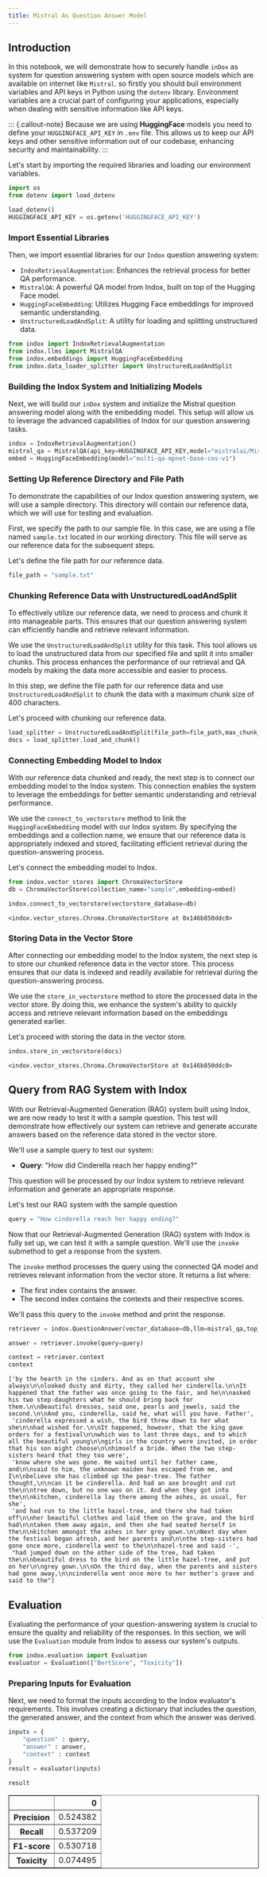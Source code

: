 ```yaml
---
title: Mistral As Question Answer Model
---
```

## Introduction

In this notebook, we will demonstrate how to securely handle `inDox` as system for question answering system with open source models which are available on internet like `Mistral`. so firstly you should buil environment variables and API keys in Python using the `dotenv` library. Environment variables are a crucial part of configuring your applications, especially when dealing with sensitive information like API keys.

::: {.callout-note}
Because we are using **HuggingFace** models you need to define your `HUGGINGFACE_API_KEY` in `.env` file. This allows us to keep our API keys and other sensitive information out of our codebase, enhancing security and maintainability.
:::

Let's start by importing the required libraries and loading our environment variables.



```python
import os
from dotenv import load_dotenv

load_dotenv()
HUGGINGFACE_API_KEY = os.getenv('HUGGINGFACE_API_KEY')
```

### Import Essential Libraries 
Then, we import essential libraries for our `Indox` question answering system:
- `IndoxRetrievalAugmentation`: Enhances the retrieval process for better QA performance.
- `MistralQA`: A powerful QA model from Indox, built on top of the Hugging Face model.
- `HuggingFaceEmbedding`: Utilizes Hugging Face embeddings for improved semantic understanding.
- `UnstructuredLoadAndSplit`: A utility for loading and splitting unstructured data.


```python
from indox import IndoxRetrievalAugmentation
from indox.llms import MistralQA
from indox.embeddings import HuggingFaceEmbedding
from indox.data_loader_splitter import UnstructuredLoadAndSplit
```

### Building the Indox System and Initializing Models

Next, we will build our `inDox` system and initialize the Mistral question answering model along with the embedding model. This setup will allow us to leverage the advanced capabilities of Indox for our question answering tasks.



```python
indox = IndoxRetrievalAugmentation()
mistral_qa = MistralQA(api_key=HUGGINGFACE_API_KEY,model="mistralai/Mistral-7B-Instruct-v0.2")
embed = HuggingFaceEmbedding(model="multi-qa-mpnet-base-cos-v1")
```

### Setting Up Reference Directory and File Path

To demonstrate the capabilities of our Indox question answering system, we will use a sample directory. This directory will contain our reference data, which we will use for testing and evaluation.

First, we specify the path to our sample file. In this case, we are using a file named `sample.txt` located in our working directory. This file will serve as our reference data for the subsequent steps.

Let's define the file path for our reference data.


```python
file_path = "sample.txt"
```

### Chunking Reference Data with UnstructuredLoadAndSplit

To effectively utilize our reference data, we need to process and chunk it into manageable parts. This ensures that our question answering system can efficiently handle and retrieve relevant information.

We use the `UnstructuredLoadAndSplit` utility for this task. This tool allows us to load the unstructured data from our specified file and split it into smaller chunks. This process enhances the performance of our retrieval and QA models by making the data more accessible and easier to process.

In this step, we define the file path for our reference data and use `UnstructuredLoadAndSplit` to chunk the data with a maximum chunk size of 400 characters.

Let's proceed with chunking our reference data.



```python
load_splitter = UnstructuredLoadAndSplit(file_path=file_path,max_chunk_size=400)
docs = load_splitter.load_and_chunk()
```

### Connecting Embedding Model to Indox

With our reference data chunked and ready, the next step is to connect our embedding model to the Indox system. This connection enables the system to leverage the embeddings for better semantic understanding and retrieval performance.

We use the `connect_to_vectorstore` method to link the `HuggingFaceEmbedding` model with our Indox system. By specifying the embeddings and a collection name, we ensure that our reference data is appropriately indexed and stored, facilitating efficient retrieval during the question-answering process.

Let's connect the embedding model to Indox.



```python
from indox.vector_stores import ChromaVectorStore
db = ChromaVectorStore(collection_name="sample",embedding=embed)
```


```python
indox.connect_to_vectorstore(vectorstore_database=db)
```




    <indox.vector_stores.Chroma.ChromaVectorStore at 0x146b850ddc0>



### Storing Data in the Vector Store

After connecting our embedding model to the Indox system, the next step is to store our chunked reference data in the vector store. This process ensures that our data is indexed and readily available for retrieval during the question-answering process.

We use the `store_in_vectorstore` method to store the processed data in the vector store. By doing this, we enhance the system's ability to quickly access and retrieve relevant information based on the embeddings generated earlier.

Let's proceed with storing the data in the vector store.



```python
indox.store_in_vectorstore(docs)
```




    <indox.vector_stores.Chroma.ChromaVectorStore at 0x146b850ddc0>



## Query from RAG System with Indox
With our Retrieval-Augmented Generation (RAG) system built using Indox, we are now ready to test it with a sample question. This test will demonstrate how effectively our system can retrieve and generate accurate answers based on the reference data stored in the vector store.

We'll use a sample query to test our system:
- **Query**: "How did Cinderella reach her happy ending?"

This question will be processed by our Indox system to retrieve relevant information and generate an appropriate response.

Let's test our RAG system with the sample question


```python
query = "How cinderella reach her happy ending?"
```

Now that our Retrieval-Augmented Generation (RAG) system with Indox is fully set up, we can test it with a sample question. We'll use the `invoke` submethod to get a response from the system.


The `invoke` method processes the query using the connected QA model and retrieves relevant information from the vector store. It returns a list where:
- The first index contains the answer.
- The second index contains the contexts and their respective scores.


We'll pass this query to the `invoke` method and print the response.



```python
retriever = indox.QuestionAnswer(vector_database=db,llm=mistral_qa,top_k=5)
```


```python
answer = retriever.invoke(query=query)
```


```python
context = retriever.context
context
```




    ['by the hearth in the cinders. And as on that account she always\n\nlooked dusty and dirty, they called her cinderella.\n\nIt happened that the father was once going to the fair, and he\n\nasked his two step-daughters what he should bring back for them.\n\nBeautiful dresses, said one, pearls and jewels, said the second.\n\nAnd you, cinderella, said he, what will you have. Father',
     'cinderella expressed a wish, the bird threw down to her what she\n\nhad wished for.\n\nIt happened, however, that the king gave orders for a festival\n\nwhich was to last three days, and to which all the beautiful young\n\ngirls in the country were invited, in order that his son might choose\n\nhimself a bride. When the two step-sisters heard that they too were',
     'know where she was gone. He waited until her father came, and\n\nsaid to him, the unknown maiden has escaped from me, and I\n\nbelieve she has climbed up the pear-tree. The father thought,\n\ncan it be cinderella. And had an axe brought and cut the\n\ntree down, but no one was on it. And when they got into the\n\nkitchen, cinderella lay there among the ashes, as usual, for she',
     'and had run to the little hazel-tree, and there she had taken off\n\nher beautiful clothes and laid them on the grave, and the bird had\n\ntaken them away again, and then she had seated herself in the\n\nkitchen amongst the ashes in her grey gown.\n\nNext day when the festival began afresh, and her parents and\n\nthe step-sisters had gone once more, cinderella went to the\n\nhazel-tree and said -',
     "had jumped down on the other side of the tree, had taken the\n\nbeautiful dress to the bird on the little hazel-tree, and put on her\n\ngrey gown.\n\nOn the third day, when the parents and sisters had gone away,\n\ncinderella went once more to her mother's grave and said to the"]



## Evaluation
Evaluating the performance of your question-answering system is crucial to ensure the quality and reliability of the responses. In this section, we will use the `Evaluation` module from Indox to assess our system's outputs.



```python
from indox.evaluation import Evaluation
evaluator = Evaluation(["BertScore", "Toxicity"])
```

### Preparing Inputs for Evaluation
Next, we need to format the inputs according to the Indox evaluator's requirements. This involves creating a dictionary that includes the question, the generated answer, and the context from which the answer was derived.


```python
inputs = {
    "question" : query,
    "answer" : answer,
    "context" : context
}
result = evaluator(inputs)
```


```python
result
```




<div>
<style scoped>
    .dataframe tbody tr th:only-of-type {
        vertical-align: middle;
    }

    .dataframe tbody tr th {
        vertical-align: top;
    }

    .dataframe thead th {
        text-align: right;
    }
</style>
<table border="1" class="dataframe">
  <thead>
    <tr style="text-align: right;">
      <th></th>
      <th>0</th>
    </tr>
  </thead>
  <tbody>
    <tr>
      <th>Precision</th>
      <td>0.524382</td>
    </tr>
    <tr>
      <th>Recall</th>
      <td>0.537209</td>
    </tr>
    <tr>
      <th>F1-score</th>
      <td>0.530718</td>
    </tr>
    <tr>
      <th>Toxicity</th>
      <td>0.074495</td>
    </tr>
  </tbody>
</table>
</div>




```python

```
